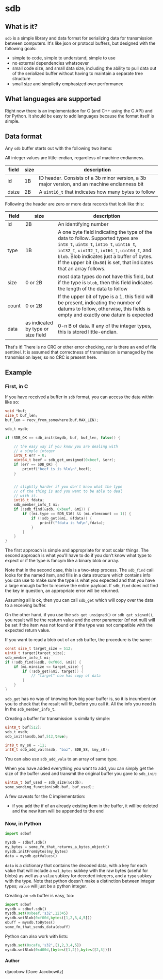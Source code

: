 # sdb

## What is it?

`sdb` is a simple library and data format for serializing data for transmission between computers. It's like json or protocol buffers, but designed with the following goals:

- simple to code, simple to understand, simple to use
- no external dependencies whatsoever
- small code size, and small data size, including the ability to pull data out of the serialized buffer without having to maintain a separate tree structure
- small size and simplicity emphasized over performance

## What languages are supported

Right now there is an implementation for C (and C++ using the C API) and for Python. It should be easy to add languages because the format itself is simple.

## Data format

Any `sdb` buffer starts out with the following two items:

All integer values are little-endian, regardless of machine endianness.

|field|size|description|
|---|---|---|
|id|1B|ID header. Consists of a 3b minor version, a 3b major version, and an machine endianness bit|
|dsize|2B|A `uint16_t` that indicates how many bytes to follow|

Following the header are zero or more data records that look like this:

|field|size|description|
|---|---|---|
|id |2B |An identifying number |
|type |1B |A one byte field indicating the type of the data to follow. Supported types are `int8_t`, `uint8_t`, `int16_t`, `uint16_t`, `int32_t`, `uint32_t`, `int64_t`, `uint64_t`, and `blob`. Blob indicates just a buffer of bytes. If the upper bit (`0x80`) is set, that indicates that an array follows. |
|size |0 or 2B |most data types do not have this field, but if the type is `blob`, then this field indicates the length of the data to follow |
|count|0 or 2B |If the upper bit of type is a 1, this field will be present, indicating the number of datums to follow, otherwise, this fields is empty and exactly one datum is expected |
|data |as indicated by type or size field |0-n B of data. If any of the integer types, this is stored little-endian. |


That's it! There is no CRC or other error checking, nor is there an end of file sentinel. It is assumed that correctness of transmission is managed by the transmission layer, so no CRC is present here.

## Example

### First, in C

If you have received a buffer in `sdb` format, you can access the data within like so:
```C
void *buf;
size_t buf_len;
buf_len = recv_from_somewhere(buf,MAX_LEN);

sdb_t mydb;

if (SDB_OK == sdb_init(&mydb, buf, buf_len, false)) {

    // the easy way if you know you are dealing with
    // a simple integer
    int8_t err = 0;
    uint64_t beef = sdb_get_unsigned(0xbeef, &err);
    if (err == SDB_OK) {
        printf("beef is is %lu\n",beef);
    }


    // slightly harder if you don't know what the type
    // of the thing is and you want to be able to deal
    // with it.
    int16_t fdata;
    sdb_member_info_t mi;
    if (!sdb_find(&sdb, 0xbeef, &mi)) {
        if ((mi.type == SDB_S16) && (mi.elemcount == 1)) {
            if (!sdb_get(&mi, &fdata)) {
                printf("fdata is %d\n",fdata);
            }
        }
    }
}
 ```

The first approach is simple and appropriate for most scalar things.
The second approach is what you'll have to do if you don't know what
type to expect or if the type is fancym like a binary blob or array.

Note that in the second case, this is a two-step process. The `sdb_find` call 
looks for the named item, and fills in a data structure which contains info you
can use to make sure the type is what you expected and that you have a
large enough buffer to receive the entire payload. If `sdb_find` does not
find the key in question, an appropriate error will be returned.

Assuming all is ok, then you can call `sdb_get` which will copy over the data
to a receiving buffer.

On the other hand, if you use the `sdb_get_unsigned()` or `sdb_get_signed()`,
you result will be the resturn value and the error parameter (of not null)
will be set if the item was not found or if the type was not compatible with
the expected return value.

If you want to read a blob out of an `sdb` buffer, the procedure is the same:
```C
const size_t target_size = 512;
uint8_t target[target_size];
sdb_member_info_t mi;
if (!sdb_find(&sdb, 0xf00d, &mi)) {
    if (mi.minsize <= target_size) {
        if (!sdb_get(&mi, target)) {
            // "target" now has copy of data
        }
    }
}
```

`sdb_get` has no way of knowing how big your buffer is, so it is incumbent on you to check that the result will fit, before you call it. All the info you need is in the `sdb_member_info_t`.

Creating a buffer for transmission is similarly simple:
```C
uint8_t buf[512];
sdb_t osdb;
sdb_init(&osdb,buf,512,true);

int8_t my_s8 = -11;
int8_t sdb_add_val(&sdb, "baz", SDB_S8, &my_s8);
```

You can also use `sdb_add_vala` to an array of same type.

When you have added everything you want to add, you can simply get the size of the buffer used and transmit the original buffer you gave to `sdb_init`:

```C
uint16_t buf_used = sdb_size(&osdb);
some_sending_function(sdb.buf, buf_used);
```

A few caveats for the C implementation:
- if you add the if of an already existing item in the buffer, it will be deleted and the
  new item will be appended to the end


### Now, in Python

```Python
import sdbuf

mysdb = sdbuf.sdb()
my_bytes = some_fn_that_returns_a_bytes_object()
mysdb.initFromBytes(my_bytes)
data = mysdb.getValues()
```

`data` is a dictionary that contains the decoded data, with a key for each value that will include a `val_bytes` subkey with the raw bytes (useful for blobs) as well as a `value` subkey for decoded integers, and a `type` subkey with the type. Note that python doesn't make a distinction between integer types; `value` will just be a python integer.

Creating an `sdb` buffer is easy, too:

```Python
import sdbuf
mysdb = sdbuf.sdb()
mysdb.set(0xbeef,'s32',12345)
mysdb.setBlob(0xf00d,bytes([1,2,3,4,5]))
obuff = mysdb.toBytes()
some_fn_that_sends_data(obuff)
```

Python can also work with lists:
```Python
mysdb.set(0xcafe,'s32',[1,2,3,4,5])
mysdb.setBlob(0xd00d,[bytes([1,2]),bytes([2,3])])
```


#### Author
djacobow (Dave Jacobowitz)


